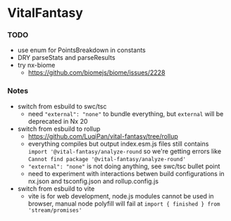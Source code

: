 # VitalFantasy

### TODO

- use enum for PointsBreakdown in constants
- DRY parseStats and parseResults
- try nx-biome
  - https://github.com/biomejs/biome/issues/2228

### Notes

- switch from esbuild to swc/tsc
  - need `"external": "none"` to bundle everything, but `external` will be
    deprecated in Nx 20
- switch from esbuild to rollup
  - https://github.com/LuqiPan/vital-fantasy/tree/rollup
  - everything compiles but output index.esm.js files still contains
    `import '@vital-fantasy/analyze-round` so we're getting errors like
    `Cannot find package '@vital-fantasy/analyze-round'`
  - `"external": "none"` is not doing anything, see swc/tsc bullet point
  - need to experiment with interactions betwen build configurations in nx.json
    and tsconfig.json and rollup.config.js
- switch from esbuild to vite
  - vite is for web development, node.js modules cannot be used in browser,
    manual node polyfill will fail at `import { finished } from 'stream/promises'`

